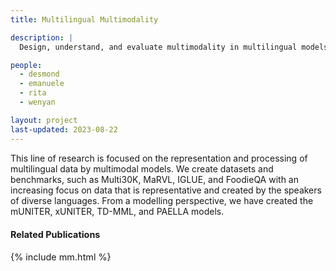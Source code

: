 ```yaml
---
title: Multilingual Multimodality

description: |
  Design, understand, and evaluate multimodality in multilingual models

people:
  - desmond
  - emanuele
  - rita
  - wenyan

layout: project
last-updated: 2023-08-22
---
```


This line of research is focused on the representation and processing of multilingual data by multimodal models. We create datasets and benchmarks, such as Multi30K, MaRVL, IGLUE, and FoodieQA with an increasing focus on data that is representative and created by the speakers of diverse languages. From a modelling perspective, we have created the mUNITER, xUNITER, TD-MML, and PAELLA models.

<div id="publications" style="font-size: 0.9rem;">
    <h4>Related Publications</h4>
    {% include mm.html %}
</div>
